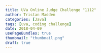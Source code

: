 ```yaml
---
title: UVa Online Judge Challenge "1112"
author: Tristan Madden
categories: [Java]
tags: [uva, coding challenge]
date: 2018-04-09
usePageBundles: true
thumbnail: "thumbnail.png"
draft: true
---
```

<!-- This problem deals with a pretty small graph, so I chose to implement the <a href="https://en.wikipedia.org/wiki/Floyd%E2%80%93Warshall_algorithm">Floyd-Warshall Algorithm</a> instead of <a href="https://en.wikipedia.org/wiki/Dijkstra%27s_algorithm">Dijkstra's Algorithm</a> for the sake of simplicity. This algorithm finds the shortest path between every pair of vertices in a graph so it runs in O(n^3) time. Which sounds bad, but the UVA judge accepted this program with a run time of 0.12s which is well withing the 3-second threshold. I wrote this algorithm in an object-oriented, array-averse way so that if I ever have enough free time I can drop this into to Processing and visualize it in 3D.
<h2><a href="https://onlinejudge.org/index.php?option=onlinejudge&Itemid=8&page=show_problem&problem=3553">The Challenge</a></h2>
<div class="iframe-wrapper-1-1">
    <object data="{{ site.url }}{{ site.baseurl }}/assets/pdf/1112.pdf" type="application/pdf"></object>
</div>
<h2>My Solution</h2>
<script src="https://gist.github.com/Trimad/c99262ca408370d8d0ddddb24828c8c6.js"></script> -->